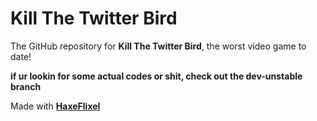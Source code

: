 # Kill The Twitter Bird

The GitHub repository for **Kill The Twitter Bird**, the worst video game to date!

**if ur lookin for some actual codes or shit, check out the dev-unstable branch**

Made with [**HaxeFlixel**](https://haxeflixel.com)
